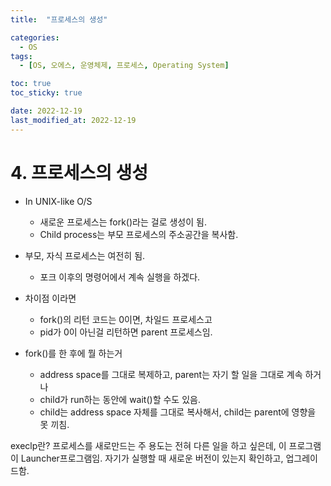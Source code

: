 ```yaml
---
title:  "프로세스의 생성" 

categories:
  - OS
tags:
  - [OS, 오에스, 운영체제, 프로세스, Operating System]

toc: true
toc_sticky: true

date: 2022-12-19
last_modified_at: 2022-12-19
---
```



# 4. 프로세스의 생성

- In UNIX-like O/S
    - 새로운 프로세스는 fork()라는 걸로 생성이 됨.
    - Child process는 부모 프로세스의 주소공간을 복사함.
- 부모, 자식 프로세스는 여전히 됨.
    - 포크 이후의 명령어에서 계속 실행을 하겠다.
- 차이점 이라면
    - fork()의 리턴 코드는 0이면, 차일드 프로세스고
    - pid가 0이 아닌걸 리턴하면 parent 프로세스임.
    
- fork()를 한 후에 뭘 하는거
    - address space를 그대로 복제하고, parent는 자기 할 일을 그대로 계속 하거나
    - child가 run하는 동안에 wait()할 수도 있음.
    - child는 address space 자체를 그대로 복사해서, child는 parent에 영향을 못 끼침.
    

execlp란? 프로세스를 새로만드는 주 용도는 전혀 다른 일을 하고 싶은데, 이 프로그램이 Launcher프로그램임. 자기가 실행할 때 새로운 버전이 있는지 확인하고, 업그레이드함.